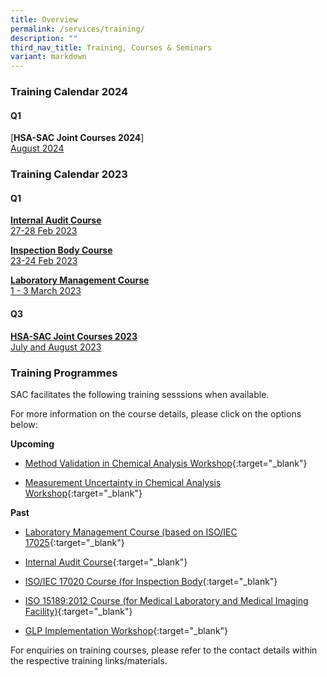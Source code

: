 ```yaml
---
title: Overview
permalink: /services/training/
description: ""
third_nav_title: Training, Courses & Seminars
variant: markdown
---
```

### Training Calendar 2024

#### Q1


[**HSA-SAC Joint Courses 2024**]<br>[August 2024](https://staging-lite.d6jmx6van1tbf.amplifyapp.com/services/training-courses-and-seminars/permalink/)


### Training Calendar 2023

#### Q1

[**Internal Audit Course**<br>27-28 Feb 2023](/services/training/ia-course-feb-2023/)

[**Inspection Body Course**<br>23-24 Feb 2023](/services/training/ia-course-feb-2023/)

[**Laboratory Management Course**<br>1 - 3 March 2023](/services/training/lab-mgt-course-mar2023/)

#### Q3


[**HSA-SAC Joint Courses 2023**<br>July and August 2023](/services/training/hsa-sac-joint/)



### Training Programmes

SAC facilitates the following training sesssions when available.

For more information on the course details, please click on the options below:



**Upcoming**

* [Method Validation in Chemical Analysis Workshop](/files/Training/MV-(chemical)-workshop.pdf){:target="_blank"}



* [Measurement Uncertainty in Chemical Analysis Workshop](/files/Training/MU-(chemical)-workshop.pdf){:target="_blank"}


**Past**
* [Laboratory Management Course (based on ISO/IEC 17025](/files/Training/Course-Objectives-LM.pdf){:target="_blank"}

* [Internal Audit Course](/files/Training/Course-Objectives-IA.pdf){:target="_blank"}

* [ISO/IEC 17020 Course (for Inspection Body](/files/Training/ISO-17020-Course.pdf){:target="_blank"}

* [ISO 15189:2012 Course (for Medical Laboratory and Medical Imaging Facility)](/files/Training/ISO-15189-Course-Overview-June-2013.pdf){:target="_blank"}

* [GLP Implementation Workshop](/files/Training/GLP-Implementation-Workshop.pdf){:target="_blank"}

For enquiries on training courses, please refer to the contact details within the respective training links/materials.